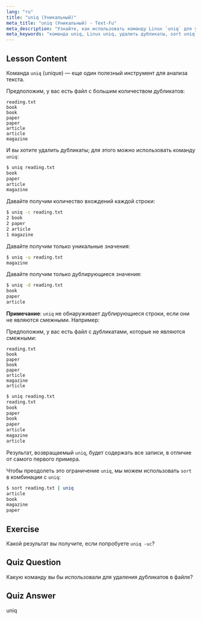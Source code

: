 ```yaml
---
lang: "ru"
title: "uniq (Уникальный)"
meta_title: "uniq (Уникальный) - Text-Fu"
meta_description: "Узнайте, как использовать команду Linux `uniq` для удаления повторяющихся строк из текстовых файлов. Откройте для себя такие опции, как -c, -u, -d, и комбинируйте с `sort` для эффективной очистки данных."
meta_keywords: "команда uniq, Linux uniq, удалить дубликаты, sort uniq, учебник Linux, обработка текста, Linux для начинающих, руководство по Linux"
---
```


## Lesson Content

Команда `uniq` (unique) — еще один полезный инструмент для анализа текста.

Предположим, у вас есть файл с большим количеством дубликатов:

```plaintext
reading.txt
book
book
paper
paper
article
article
magazine
```

И вы хотите удалить дубликаты; для этого можно использовать команду `uniq`:

```bash
$ uniq reading.txt
book
paper
article
magazine
```

Давайте получим количество вхождений каждой строки:

```bash
$ uniq -c reading.txt
2 book
2 paper
2 article
1 magazine
```

Давайте получим только уникальные значения:

```bash
$ uniq -u reading.txt
magazine
```

Давайте получим только дублирующиеся значения:

```bash
$ uniq -d reading.txt
book
paper
article
```

**Примечание**: `uniq` не обнаруживает дублирующиеся строки, если они не являются смежными. Например:

Предположим, у вас есть файл с дубликатами, которые не являются смежными:

```plaintext
reading.txt
book
paper
book
paper
article
magazine
article
```

```bash
$ uniq reading.txt
reading.txt
book
paper
book
paper
article
magazine
article
```

Результат, возвращаемый `uniq`, будет содержать все записи, в отличие от самого первого примера.

Чтобы преодолеть это ограничение `uniq`, мы можем использовать `sort` в комбинации с `uniq`:

```bash
$ sort reading.txt | uniq
article
book
magazine
paper
```

## Exercise

Какой результат вы получите, если попробуете `uniq -uc`?

## Quiz Question

Какую команду вы бы использовали для удаления дубликатов в файле?

## Quiz Answer

uniq
